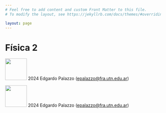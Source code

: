 ```yaml
---
# Feel free to add content and custom Front Matter to this file.
# To modify the layout, see https://jekyllrb.com/docs/themes/#overriding-theme-defaults

layout: page
---
```


# Física 2

<a href="https://creativecommons.org/licenses/by-nc-sa/4.0/deed.es"><image src="https://raw.githubusercontent.com/frautn/F2/main/docs/assets/by-nc-sa.svg" width="70" /></a> 2024 Edgardo Palazzo (epalazzo@fra.utn.edu.ar)

<a href="https://creativecommons.org/licenses/by-nc-sa/4.0/deed.es"><image src="assets/by-nc-sa.svg" width="70" /></a> 2024 Edgardo Palazzo (epalazzo@fra.utn.edu.ar)


<!-- <a href="https://colab.research.google.com/github/frautn/F2/blob/main/electromagnetismo/em01_campo_electrico.ipynb"><p><image src="https://raw.githubusercontent.com/frautn/F2/main/docs/assets/Google_Colaboratory_SVG_Logo.svg" height="25"/>Cuaderno 01: Campo eléctrico</p></a>  -->


<!--  -->

<!-- href="https://colab.research.google.com/github/frautn/F2/blob/main/electromagnetismo/em01_campo_electrico.ipynb" -->

<!-- Cuaderno 01: Campo eléctrico -->